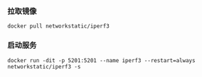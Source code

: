 ### 拉取镜像
``` shell
docker pull networkstatic/iperf3
```
### 启动服务
``` shell
docker run -dit -p 5201:5201 --name iperf3 --restart=always networkstatic/iperf3 -s
```